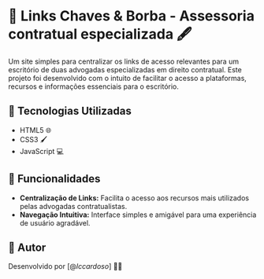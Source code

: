 # 📁 Links Chaves & Borba - Assessoria contratual especializada 🖋️

Um site simples para centralizar os links de acesso relevantes para um escritório de duas advogadas especializadas em direito contratual. Este projeto foi desenvolvido com o intuito de facilitar o acesso a plataformas, recursos e informações essenciais para o escritório.

## 🚀 Tecnologias Utilizadas

- HTML5 🌐
- CSS3 🖌️
- JavaScript 💻

## 📎 Funcionalidades

- **Centralização de Links:** Facilita o acesso aos recursos mais utilizados pelas advogadas contratualistas.
- **Navegação Intuitiva:** Interface simples e amigável para uma experiência de usuário agradável.

## 📝 Autor

Desenvolvido por [@_lccardoso_] 🧑‍💻

